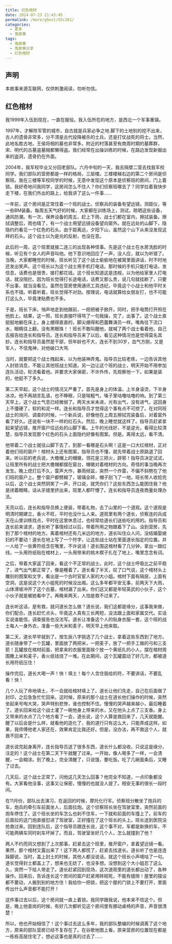 ```yaml
---
title: 红色棺材
date: 2024-07-23 21:43:45
permalink: /more/ghost/55c261/
categories:
  - 更多
  - 鬼故事
tags:
  - 鬼故事
  - 鬼故事分享
  - 红色棺材
---
```


## 声明

本故事来源互联网，仅供刺激阅读，勿听勿信。

<InArticleAdsense
    data-ad-client="ca-pub-1725717718088510"
    data-ad-slot="4281148213">
</InArticleAdsense>

<!-- more -->

## 红色棺材

我1999年入伍到现在，一直在服役。我入伍所在的地方，是西北一个军事重镇。

1997年，才解除军管的城市，自古就是兵家必争之地.脚下的土地别的挖不出来，古人的遗骨非常多，分不清是古代投降被杀的士兵，还是打仗战死的将士。当然，此地名胜古地，王侯将相的墓也非常多。附近的村落甚至有商周时期的墓葬群，宋、明代的古墓盗墓贼都懒得盗。我们经常在出操训练的时候，在路边发现新掘出来的盗洞，遗骨扔在外面。

2004年，我军校毕业又分回老部队。六月中旬的一天，我去隔壁二营去找我军校同学。我们部队的营房都是一样的格局，三层楼。三楼楼梯右边的第二个房间是侦察班。我在三楼等军校同学的时候，无意中发现这个原本是侦察班的房间，门上着锁。我好奇地问我同学，这房间怎么不住人？你们侦察班哪去了？同学拉着我快步走下楼，在我们外出的路上，给我讲了这么一件事……

一年前，这个房间是正常住着一个班的战士。侦察兵的装备有望远镜，测距仪，等一些BM装备。每周五天气好的时候，大家都在训练场上，测试，晾晒这些设备，通风防潮。有一次，保养设备的周五，赶上下雨，战士们都在室内，擦拭装备。擦拭调整后，雨也晴了，有一个战士用望远镜设备望向窗外。就在远处的山脚下，隐隐约约看见一个红色的石头。由于距离远，夕阳下山，虽然这个山下从来没发现这样的石头。这个战士以为是光的反射，也没在意。

此后的一周，这个班里就接二连三的出现各种怪事。先是这个战士在水房洗脸的时候，听见有个女人的声音叫他。他下意识地回应了一声，没人应，就以为听错了。当晚，大家都睡觉的时候，班长听见了这个战士偷偷地在被窝里面讲话，时不时地还发出笑声。这个班长以为这个战士用手机打电话。那时候的手机只能打电话，发信息，话费也是很贵，接打都花钱。这个班长知道这是违规，以为他给家里人打电话，就没阻拦。因为班长觉得打长途电话，话费又那么贵，说几句就挂断了，只要不出事，就当没看见。虽然在营房使用通讯工具违纪，毕竟这个小战士和他平时关系也不错。听着听着，班长觉得不对劲。按理说，电话就算给女朋友打，也不可能打这么久，毕竟津贴费也不多。

于是，班长下床，悄声地走到他跟前，一把把被子掀开。同时，把手电筒打开照在他脸上。结果，这一照，班长直接吓得骂了一句我操，完了，出事了。这个战士直挺挺地躺在床上，身上绷得直直的，脚尖绷得和芭蕾舞演员一样。嘴角往下流口水，眼睛往上翻，没有黑眼珠！！班长不敢叫醒他，就喊了两个战士看着他，自己去报告给连长和指导员。连长和指导员来了以后，看见这种情况也是觉得莫名其妙。连长和指导员虽然是干部，但年龄也不大，连长不到30岁，血气方刚，又是军人，不信鬼神，对他破口大骂.

当时，就要把这个战士拽起来，以为他装神弄鬼。指导员比较老练，一边告诉其他人封锁消息，不能让其他班战士知道。另一边让这个班的战士，明天开始不用参加连队活动，轮流看着他。并要求大家保密，不许外传，先观察他一下。如果是装的，他挺不了多久。

第二天早起，这个战士的情况又严重了。首先是身上的体温，上半身滚烫，下半身冰凉。他不再胡言乱语，也不睁眼，只是喘粗气，嗓子里咕噜咕噜的响。到了第三天早上，这个战士气息已经微弱了。两天水米未进，光有出气，没有进气，这回身上不僵硬了，软的和泥一样。连长和指导员才觉得这个事有点不可控了。在对同班战士的询问、调查的时候，一个新兵说，好像他在上周五擦拭完装备后，对着窗外看了好久。还说有一块不一样的红石头。然后，晚上睡觉就这样了。指导员赶紧拿起来望远镜，推开窗户往远处的山脚下看。上午的光线好，不是逆光，看得比较清楚，指导员发现那个红色的石头上面隐约好像有图案。但是。离得太远，看不清。

他带着二个战士就往山脚下去了，到那一看哪是石头啊！这是一口大红棺材，正对着他们班的窗户！棺材头上还有图案，指导员也不懂，就先带着战士原路退了回来。听以前的老兵说，大檐帽上的帽徽，领花是三把火，辟邪！指导员决定试试，让班里所有的战士把大檐帽都摆在窗台，帽徽对着棺材的方向。奇怪的事当晚再次发生。晚上熄灯后不久，雷声大作，暴雨倾盆，突然一个炸雷，不偏不斜劈在了他们班的窗户上。整个窗户都劈糊了，玻璃全碎，帽子刮飞了一地。班长带人收拾完以后，这个战士突然阴笑了一声，开口说，就凭你们？这些东西怎么能困住我？他是闭着眼睛，话从牙缝里挤出来，班里人都吓懵了。连长和指导员连夜商量处理办法。

天亮以后，连长和指导员换上便装，带着礼物，去了山里的一个道观。这个道观是明清时期建立，香火不旺，平时也没什么人来。道观里有两个道长，侦察连的兵成天在山里训练找点，平时在这里休息过，也经常给道长们送些吃的用的。指导员和连长前来请求，道长听了事情经过以后，带着所用之物跟着下了山。没到营房，先到了那个棺材的地方。离着棺材还有几米远的地方，道长叫住众人问，没结婚娶媳妇的不要动！道长在地上写了一个符字，让这些战士站在里面道长指定的位置。并一人给了一张黄符纸含在嘴里，不许说话！道长围这棺材看了几分钟，拿出一跟红线，一头用符纸贴在棺材上，一头用带来的桃木楔子扎在了地上，嘴里念念有词。

之后，带着大家返了回来，看这个不正常的战士。此时，这个战士呼吸比之前平稳了，进气出气都正常了，像是睡着了。道长看了半天，叹了口气说，这个棺材头上雕刻的图案和文字，看出是一个古时官宦人家的大小姐。棺材下面有隔层，上面有空洞，这是说这个大小姐死的时候没出阁。这么多年都平安无事，前两天下大雨，山体滑坡冲开了这个古墓，棺材漏了出来。你们这又都是年轻英武的小伙子，这个小伙子就是被她看中了。再晚来两天，人怕是救不过来了。

连长听这话，是有救，就问道长怎么做？道长说，我们这都是缘分，这事我来做，你们配合。连长赶忙点头，毕竟这人真有三长两短，没法跟上面和家属交代。实话实说谁能信，调查报告也没法写。道长让准备这个人的贴身衣服一套，这个班的战士每人一身外衣，准备一些大米和麦子，明天早上他来取。

第二天，道长早早就到了。按生辰八字挑选了几个战士，拿着这些东西到了地方。道长随身带了一个瓦罐，里面放了两把米，一把麦子，放了一把手工做的弓和三支箭！瓦罐放在棺材前面，把拿来的衣服里面挨个放一个黄纸扎的小人，摆在棺材周围撒上米和麦子，香火纸钱烧了一堆。在此期间，这个瓦罐震动了好几次，都被道长用符纸压住！

操作完后，道长大喝一声！快！填土！每个人含住我给的符，不要讲话，不要乱看！快！

几个人玩了命地填土，不一会就给棺材填上了。道长让他们先走，自己在后面做了封印，之后急急忙忙回来。这时候，原来的那个战士在道长他们操作的时候，突然坐起来号啕大哭，哭声特别悲惨，谁也控制不住。慢慢的哭声越来越小，最后睡着了。道长回来给这个战士灌了一碗他身上带来的水，又在他头上点了三支香。身上又带来的水点了几个地方看了一会，道长说，这个人算是救回来了，几天就能醒。醒了以后会是什么样，就看他的造化了，我的道行只有这么大，只能弄成这样。如果，我师傅他老人家还在，效果肯定比我还好。但是，没办法，再不救这个人，就救不回来了。

道长说完起身离开，连长指导员送了很多东西，道长什么都没收，只说这是缘分，注定的！这个战士在第二天下午就醒了过来。一开始，像人喝多了一样，一会清醒，一会糊涂。到了晚上，完全清醒了，只说饿，要吃饭。吃了几碗面条后，又睡了过去。

几天后，这个战士正常了，问他这几天怎么回事？他完全不知道，一点印象都没有。大家看他没事，这事又让保密，慢慢的也就没人提了。相安无事的很长一段时间。

在11月份，部队出去演习，在返回的时候，摩托化行军。侦察班分散坐了炮兵的车，炮兵的牵引车前面坐人，后面拉炮。这个侦察班长坐在驾驶室里，突然前面的炮车停住了。这个班长坐的车怎么也刹不住车，一下就和前面的车撞上了。前车的后面拉的这门炮直接怼进了驾驶室，正好撞在了这个班长的头上。班长送到医院没抢救过来。回到连队后，这个指导员跟连长说，这个事不对，车都是新换的车，不可能两辆车同时刹车坏掉了。而且，驾驶室坐好几个人，怎么就撞到了他？

两人不约而同又想到了上次那事，赶紧去这个班里，推开窗户，拿着望远镜一看。果然，那个棺材又露出来了！这下两人都慌了，赶紧去找道长。道长听了也是连连跺脚说，当时，盖上封土的时候，其他人都没说话，就这个班长小声嘀咕了一句。道长觉得封土都盖上了，想来也无妨了，也没多想。没想到这个大小姐忍了这么久，突然一下给人带走了。道长赶紧回到现场，这次道观里的道长都出动了，各种操作。回来后，告诉连长这个房间的窗户赶紧用砖砌死，不能有缝隙！屋里的摆设都不要动，人搬到别的地方住！我给你一把锁，把这个屋的门锁上不要打开，里面传出什么声音都不能打开！

这件事过去以后，这个房间就一直上着锁。我同学跟我说，他本来不信这个。但是，晚上他查岗的时候，有好几次都听见这个房间里有挪动桌椅的声音，声音很清楚！

所以，他也开始相信了！这个事过去这么多年，我的部队整编的时候调离了这个地方，原来的部队营房已经不复存在了。在谷歌地图上看，原来营房的位置现在都是一栋栋高层住宅了，想必这事也是真的过去了……

